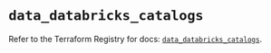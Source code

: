 # `data_databricks_catalogs`

Refer to the Terraform Registry for docs: [`data_databricks_catalogs`](https://registry.terraform.io/providers/databricks/databricks/1.67.0/docs/data-sources/catalogs).
